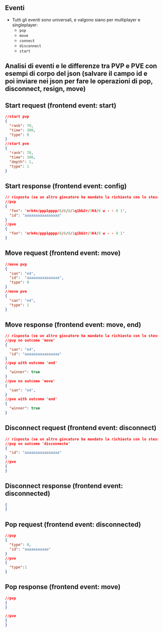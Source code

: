 ## Eventi
- Tutti gli eventi sono universali, e valgono siano per multiplayer e singleplayer:
  - `pop`
  - `move`
  - `connect`
  - `disconnect`
  - `start`

## Analisi di eventi e le differenze tra PVP e PVE con esempi di corpo del json (salvare il campo id e poi inviare nei json per fare le operazioni di pop, disconnect, resign, move)

## Start request (frontend event: start)
```json
//start pvp
{
  "rank": 70,
  "time": 300,
  "type": 0
}
//start pve
{
  "rank": 70,
  "time": 300,
  "depth": 1,
  "type": 1
}
```
## Start response (frontend event: config)
```json
// risposta (se un altro giocatore ha mandato la richiesta con lo stesso tempo e rank complementario)
//pvp
{
  "fen": 'nrk4n/ppp1pppp/8/8/8/1q1bb2r/3K4/8 w - - 0 1',
  "id": "aaaaaaaaaaaaaaaa"
}
//pve
{
  "fen": 'nrk4n/ppp1pppp/8/8/8/1q1bb2r/3K4/8 w - - 0 1'
}
```
## Move request (frontend event: move)
```json
//move pvp
{
  "san": "e4",
  "id":  "aaaaaaaaaaaaaaa",
  "type": 0
}
//move pve
{
  "san": "e4",
  "type": 1
}
```
## Move response (frontend event: move, end)
```json
// risposta (se un altro giocatore ha mandato la richiesta con lo stesso tempo e rank complementario)
//pvp no outcome 'move'
{
  "san": "e4",
  "id": "aaaaaaaaaaaaaaaa"
}
//pvp with outcome 'end'
{
  "winner": true
}
//pve no outcome 'move'
{
  "san": "e4",
}
//pve with outcome 'end'
{
  "winner": true
}
```
## Disconnect request (frontend event: disconnect)
```json
// risposta (se un altro giocatore ha mandato la richiesta con lo stesso tempo e rank complementario)
//pvp no outcome 'disconnecte'
{
  "id": "aaaaaaaaaaaaaaaa"
}
//pve 
{
}
```
## Disconnect response (frontend event: disconnected)
```json
{
}
```
## Pop request (frontend event: disconnected)
```json
//pvp
{
  "type": 0,
  "id": "aaaaaaaaaaa"
}
//pve
{
  "type":1
}
```
## Pop response (frontend event: move)
```json
//pvp
{
}

//pve
{
}
```